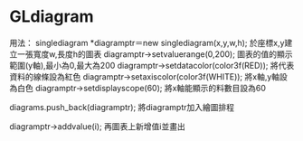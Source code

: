 # GLdiagram
用法：
singlediagram *diagramptr＝new singlediagram(x,y,w,h);
於座標x,y建立一張寬度w,長度h的圖表
	diagramptr->setvaluerange(0,200);
	圖表的值的顯示範圍(y軸),最小為0,最大為200
	diagramptr->setdatacolor(color3f(RED));
	將代表資料的線條設為紅色
	diagramptr->setaxiscolor(color3f(WHITE));
	將x軸,y軸設為白色
	diagramptr->setdisplayscope(60);
	將x軸能顯示的料數目設為60
	
diagrams.push_back(diagramptr);
將diagramptr加入繪圖排程

diagramptr->addvalue(i);
再圖表上新增值i並畫出
